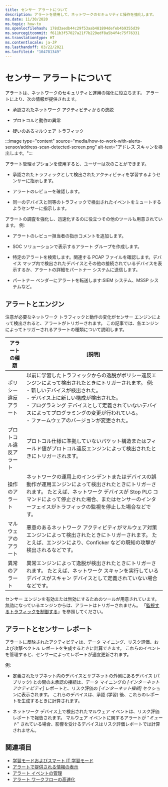 ```yaml
---
title: センサー アラートについて
description: アラートを使用して、ネットワークのセキュリティと操作を強化します。
ms.date: 11/30/2020
ms.topic: how-to
ms.openlocfilehash: 178d3aedb44c29f53aab481894defeb4b9355d39
ms.sourcegitcommit: f611b3f57027a21f7b229edf8a5b4f4c75f76331
ms.translationtype: HT
ms.contentlocale: ja-JP
ms.lasthandoff: 03/22/2021
ms.locfileid: "104781349"
---
```

# <a name="about-sensor-alerts"></a>センサー アラートについて

アラートは、ネットワークのセキュリティと運用の強化に役立ちます。 アラートにより、次の情報が提供されます。

- 承認されたネットワーク アクティビティからの逸脱

- プロトコルと動作の異常

- 疑いのあるマルウェア トラフィック

:::image type="content" source="media/how-to-work-with-alerts-sensor/address-scan-detected-screen.png" alt-text="アドレス スキャンを検出します。":::

アラート管理オプションを使用すると、ユーザーは次のことができます。

- 承認されたトラフィックとして検出されたアクティビティを学習するようセンサーに指示します。

- アラートのレビューを確認します。

- 同一のデバイスと同等のトラフィックで検出されたイベントをミュートするようセンサーに指示します。

アラートの調査を強化し、迅速化するのに役立つその他のツールも用意されています。 例:

  - アラートのレビュー担当者の指示コメントを追加します。

  - SOC ソリューションで表示するアラート グループを作成します。 

  - 特定のアラートを検索します。関連する PCAP ファイルを確認します。デバイス マップ内で検出されたデバイスとその他の接続されているデバイスを表示するか、アラートの詳細をパートナー システムに送信します。

  - パートナー ベンダーにアラートを転送します:SIEM システム、MSSP システムなど。

## <a name="alerts-and-engines"></a>アラートとエンジン

注意が必要なネットワーク トラフィックと動作の変化がセンサー エンジンによって検出されると、アラートがトリガーされます。 この記事では、各エンジンによってトリガーされるアラートの種類について説明します。

| アラートの種類 | [説明] |
|-|-|
| ポリシー違反アラート | 以前に学習したトラフィックからの逸脱がポリシー違反エンジンによって検出されたときにトリガーされます。 例: <br /> - 新しいデバイスが検出された。  <br /> - デバイス上に新しい構成が検出された。 <br /> - プログラミング デバイスとして定義されていないデバイスによってプログラミングの変更が行われている。 <br /> - ファームウェアのバージョンが変更された。 |
| プロトコル違反アラート | プロトコル仕様に準拠していないパケット構造またはフィールド値がプロトコル違反エンジンによって検出されたときにトリガーされます。 | 
| 操作のアラート | ネットワークの運用上のインシデントまたはデバイスの誤動作が運用エンジンによって検出されたときにトリガーされます。 たとえば、ネットワーク デバイスが Stop PLC コマンドによって停止された場合、またはセンサーのインターフェイスがトラフィックの監視を停止した場合などです。 |
| マルウェアのアラート | 悪意のあるネットワーク アクティビティがマルウェア対策エンジンによって検出されたときにトリガーされます。 たとえば、エンジンにより、Conficker などの既知の攻撃が検出されるなどです。 |
| 異常のアラート | 異常エンジンによって逸脱が検出されたときにトリガーされます。 たとえば、ネットワーク スキャンを実行しているデバイスがスキャン デバイスとして定義されていない場合などです。 |

センサー エンジンを有効または無効にするためのツールが用意されています。 無効になっているエンジンからは、アラートはトリガーされません。 「[監視するトラフィックを制御する](how-to-control-what-traffic-is-monitored.md)」を参照してください。

## <a name="alerts-and-sensor-reporting"></a>アラートとセンサー レポート

アラートに反映されたアクティビティは、データ マイニング、リスク評価、および攻撃ベクトル レポートを生成するときに計算できます。 これらのイベントを管理すると、センサーによってレポートが適宜更新されます。

例:

  - 定義されたサブネット内のデバイスとサブネットの外側にあるデバイス (パブリック) との間の未承認の接続は、データ マイニングの *[インターネット アクティビティ]* レポートと、リスク評価の *[インターネット接続]* セクションに表示されます。 これらのデバイスは、承認 (学習) 後、これらのレポートを生成するときに計算されます。

  - ネットワーク デバイス上で検出されたマルウェア イベントは、リスク評価レポートで報告されます。 マルウェア イベントに関するアラートが "*ミュート*" されている場合、影響を受けるデバイスはリスク評価レポートでは計算されません。

## <a name="see-also"></a>関連項目

- [学習モードおよびスマート IT 学習モード](how-to-control-what-traffic-is-monitored.md#learning-and-smart-it-learning-modes)
- [アラートで提供される情報の表示](how-to-view-information-provided-in-alerts.md)
- [アラート イベントの管理](how-to-manage-the-alert-event.md)
- [アラート ワークフローの高速化](how-to-accelerate-alert-incident-response.md)
